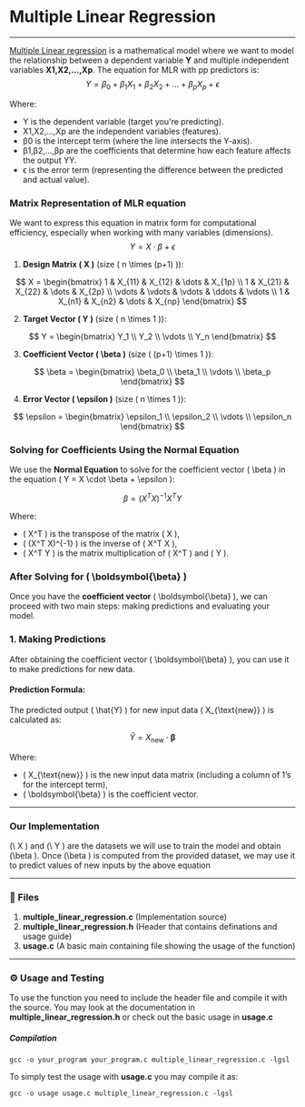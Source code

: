 # Multiple Linear Regression 
---
[Multiple Linear regression](https://en.wikipedia.org/wiki/Linear_regression) is a mathematical model where we want to model the relationship between a dependent variable **Y** and multiple independent variables **X1​,X2​,…,Xp**​. The equation for MLR with pp predictors is: 
$$
Y = \beta_0 + \beta_1 X_1 + \beta_2 X_2 + \dots + \beta_p X_p + \epsilon
$$

Where:

- Y is the dependent variable (target you're predicting).
- X1​,X2​,…,Xp​ are the independent variables (features).
- β0​ is the intercept term (where the line intersects the Y-axis).
- β1​,β2​,…,βp​ are the coefficients that determine how each feature affects the output YY.
- ϵ is the error term (representing the difference between the predicted and actual value).

### Matrix Representation of MLR equation
We want to express this equation in matrix form for computational efficiency, especially when working with many variables (dimensions).
$$
Y = X \cdot \beta + \epsilon
$$

1. **Design Matrix \( X \)** (size \( n \times (p+1) \)):

$$
X = \begin{bmatrix}
1 & X_{11} & X_{12} & \dots & X_{1p} \\
1 & X_{21} & X_{22} & \dots & X_{2p} \\
\vdots & \vdots & \vdots & \ddots & \vdots \\
1 & X_{n1} & X_{n2} & \dots & X_{np}
\end{bmatrix}
$$

2. **Target Vector \( Y \)** (size \( n \times 1 \)):

$$
Y = \begin{bmatrix}
Y_1 \\
Y_2 \\
\vdots \\
Y_n
\end{bmatrix}
$$

3. **Coefficient Vector \( \beta \)** (size \( (p+1) \times 1 \)):

$$
\beta = \begin{bmatrix}
\beta_0 \\
\beta_1 \\
\vdots \\
\beta_p
\end{bmatrix}
$$

4. **Error Vector \( \epsilon \)** (size \( n \times 1 \)):

$$
\epsilon = \begin{bmatrix}
\epsilon_1 \\
\epsilon_2 \\
\vdots \\
\epsilon_n
\end{bmatrix}
$$

### Solving for Coefficients Using the Normal Equation

We use the **Normal Equation** to solve for the coefficient vector \( \beta \) in the equation \( Y = X \cdot \beta + \epsilon \):

$$
\beta = (X^T X)^{-1} X^T Y
$$

Where:
- \( X^T \) is the transpose of the matrix \( X \),
- \( (X^T X)^{-1} \) is the inverse of \( X^T X \),
- \( X^T Y \) is the matrix multiplication of \( X^T \) and \( Y \).

### After Solving for \( \boldsymbol{\beta} \)

Once you have the **coefficient vector** \( \boldsymbol{\beta} \), we can proceed with two main steps: making predictions and evaluating your model.
### 1. Making Predictions

After obtaining the coefficient vector \( \boldsymbol{\beta} \), you can use it to make predictions for new data.

#### Prediction Formula:

The predicted output \( \hat{Y} \) for new input data \( X_{\text{new}} \) is calculated as:

$$
\hat{Y} = X_{\text{new}} \cdot \boldsymbol{\beta}
$$

Where:
- \( X_{\text{new}} \) is the new input data matrix (including a column of 1’s for the intercept term),
- \( \boldsymbol{\beta} \) is the coefficient vector.


---
### Our Implementation
\(\ X \) and \(\ Y \) are the datasets we will use to train the model and obtain \(\beta \).
Once \(\beta \) is computed from the provided dataset, we may use it to predict values of new inputs by the above equation

---
### :file_folder: Files
1. **multiple_linear_regression.c** (Implementation source)
2. **multiple_linear_regression.h** (Header that contains definations and usage guide)
3. **usage.c** (A basic main containing file showing the usage of the function)
---
### :gear: Usage and Testing
To use the function you need to include the header file and compile it with the source.
You may look at the documentation in **multiple_linear_regression.h** or check out the basic usage in **usage.c**
##### Compilation
```
gcc -o your_program your_program.c multiple_linear_regression.c -lgsl
```
To simply test the usage with **usage.c** you may compile it as:
```
gcc -o usage usage.c multiple_linear_regression.c -lgsl
```